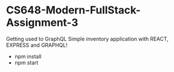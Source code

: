 # CS648-Modern-FullStack-Assignment-3
Getting used to GraphQL
Simple inventory application with REACT, EXPRESS and GRAPHQL!
- npm install
- npm start
